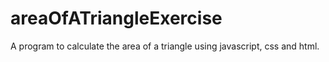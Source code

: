 # areaOfATriangleExercise
A program to calculate the area of a triangle using javascript, css and html.
